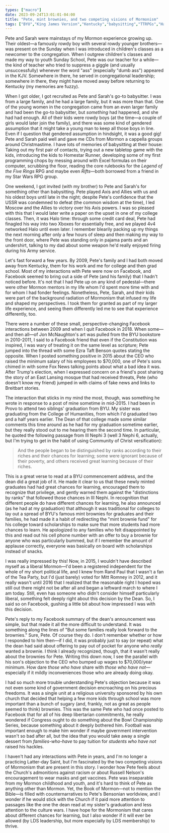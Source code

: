 ```yaml
---
types: ["macro"]
date: 2023-09-24T13:01:01-04:00
title: "Pete, mint brownies, and two competing visions of Mormonism"
tags: ["BYU","King James Version","Kentucky","babysitting","TTRPGs","Halo","Xbox","Star Wars","Axis and Allies","Homestar Runner","GOP","Rand Paul","Mitt Romney"]
---
```

Pete and Sarah were mainstays of my Mormon experience growing up. Their oldest—a famously rowdy boy with several rowdy younger brothers—was present on the Sunday when I was introduced in children's classes as a newcomer to the congregation. When I outgrew children's classes and made my way to youth Sunday School, Pete was our teacher for a while—the kind of teacher who tried to suppress a giggle (and usually unsuccessfully) whenever the word "ass" (especially "dumb ass") appeared in the KJV. Somewhere in there, he served in congregational leadership; somewhere in there, they might have moved away before returning to Kentucky (my memories are fuzzy).

When I got older, I got recruited as Pete and Sarah's go-to babysitter. I was from a large family, and he had a large family, but it was more than that. One of the young women in the congregation came from an even larger family and had been the go-to babysitter, but *something* had happened, and she had had enough. All of their kids were rowdy boys (at the time—a couple of girls would later join the family), and there was some kind of gendered assumption that it might take a young man to keep all those boys in line. Even if I question that gendered assumption in hindsight, it was a good gig! Pete and Sarah paid well and gave me CDs from Mormon a cappella groups around Christmastime. I have lots of memories of babysitting at their house: Taking out my first pair of contacts, trying out a new tabletop game with the kids, introducing the kids to Homestar Runner, developing some of my first programming chops by messing around with Excel formulas on their computer, scrubbing the floor, reading the core rulebooks for the *Legend of the Five Rings* RPG and maybe even *Rifts*—both borrowed from a friend in my Star Wars RPG group.

One weekend, I got invited (with my brother) to Pete and Sarah's for something other than babysitting. Pete played Axis and Allies with us and his oldest boys until late in the night; despite Pete's confidence that the USSR was condemned to defeat (the common wisdom at the time), I led Moscow and the Allies to victory over his Axis powers. I was so pleased with this that I would later write a paper on the upset in one of my college classes. Then, it was Halo time: through some credit card deal, Pete had finagled his way into two Xboxes for essentially free, and we played 4v4 networked Halo until even later. I remember blearily packing up my things the next morning after only a few hours of sleep and then making my way to the front door, where Pete was standing only in pajama pants and an undershirt, talking to my dad about some weapon he'd really enjoyed firing during his Army service. 

Let's fast forward a few years. By 2009, Pete's family and I had both moved away from Kentucky, them for his work and me for college and then grad school. Most of my interactions with Pete were now on Facebook, and Facebook seemed to bring out a side of Pete (and his family) that I hadn't noticed before. It's not that I had Pete up on any kind of pedestal—there were other Mormon mentors in my life whom I'd spent more time with and for whom I had fonder feelings. Nonetheless, Pete, Sarah, and their kids were part of the background radiation of Mormonism that infused my life and shaped my perspectives. I took them for granted as part of my larger life experience, and seeing them differently led me to see that experience differently, too.

There were a number of these small, perspective-changing Facebook interactions between 2009 and when I quit Facebook in 2018. When some—and then all—of Jon McNaughton's art was pulled from the BYU bookstore in 2010-2011, I said to a Facebook friend that even if the Constitution was inspired, I was wary of treating it on the same level as scripture; Pete jumped into the thread with some Ezra Taft Benson quotes stating the opposite. When I posted something positive in 2015 about the CEO who raised the minimum salary of his employees to $70,000, one of Pete's sons chimed in with some Fox News talking points about what a bad idea it was. After Trump's election, when I expressed concern on a friend's post sharing the story of an East Lansing mosque that had received threats, Pete (who doesn't know my friend) jumped in with claims of fake news and links to Breitbart stories.

The interaction that sticks in my mind the most, though, was something he wrote in response to a post of mine sometime in mid-2015. I had been in Provo to attend two siblings' graduation from BYU. My sister was graduating from the College of Humanities, from which I'd graduated two and a half years earlier. The Dean of that college made some similar comments this time around as he had for my graduation sometime earlier, but they really stood out to me hearing them the second time. In particular, he quoted the following passage from III Nephi 3 (well 3 Nephi 6, actually, but I'm trying to get in the habit of using Community of Christ versification):

> And the people began to be distinguished by ranks according to their riches and their chances for learning; some were ignorant because of their poverty, and others received great learning because of their riches.

This is a great verse to read at a BYU commencement address, and the dean did a great job of it. He made it clear to us that these newly minted graduates had had great chances for learning, encouraged them to recognize that privilege, and gently warned them against the "distinctions by ranks" that followed those chances in III Nephi. In recognition that different people do have different chances for learning, he also announced (as he had at my graduation) that although it was traditional for colleges to lay out a spread of BYU's famous mint brownies for graduates and their families, he had made it a habit of redirecting the "mint brownie fund" for his college toward scholarships to make sure that more students had more chances to learn. He apologized to any families who felt disappointed by this and read out his cell phone number with an offer to buy a brownie for anyone who was particularly bummed, but if I remember the amount of applause correctly, everyone was basically on board with scholarships instead of snacks.

I was really impressed by this! Now, in 2015, I wouldn't have described myself as a liberal Mormon—I'd been a registered independent for the whole of my short political life, and I knew from Rand Paul that I wasn't a fan of the Tea Party, but I'd (just barely) voted for Mitt Romney in 2012, and it really wasn't until 2016 that I realized that the reasonable right I hoped was still out there might not be after all and began a leftward march to where I am today. Still, even has someone who didn't consider himself particularly liberal, something felt deeply right about this decision by the Dean. So, I said so on Facebook, gushing a little bit about how impressed I was with this decision.

Pete's reply to my Facebook summary of the dean's announcement was simple, but that made it all the more difficult to understand. It was something along the lines of "But some families really look forward to the brownies." Sure, Pete. Of course they do. I don't remember whether or how I responded to him then—if I did, it was probably just to say (or repeat) what the dean had said about offering to pay out of pocket for anyone who *really* wanted a brownie. I think I already recognized, though, that it wasn't really about the brownies for Pete. Writing this down now, I see the parallel with his son's objection to the CEO who bumped up wages to $70,000/year minimum. How dare *those who have* share with *those who have not*—especially if it mildly inconveniences those who are already doing okay.

I had so much more trouble understanding Pete's objection because it was not even some kind of government decision encroaching on his precious freedoms. It was a single unit at a religious university sponsored by his own church that decided that helping a few more kids through school was more important than a bunch of sugary (and, frankly, not as great as people seemed to think) brownies. This was the same Pete who had once posted to Facebook that for all of his deep libertarian commitments, he really wondered if Congress ought to do something about the Bowl Championship Series, because something about it deeply bothered him. Football was important enough to make him wonder if maybe government intervention wasn't so bad after all, but the idea that you would take away a single dessert from *families-who-have* to pay tuition for *students who have not* raised his hackles.

I haven't had any interactions with Pete in years, and I'm no longer a practicing Latter-day Saint, but I'm fascinated by the two competing visions of Mormonism that are present in this story. I wonder how Pete feels about the Church's admonitions against racism or about Russell Nelson's encouragement to wear masks and get vaccines. Pete was inseparable from my Mormon childhood and youth, and it's hard to think of Pete as anything other than Mormon. Yet, the Book of Mormon—not to mention the Bible—is filled with counternarratives to Pete's Bensonian worldview, and I wonder if he would stick with the Church if it paid more attention to passages like the one the dean read at my sister's graduation and less attention to the culture wars. I have hope for the Mormonism that cares about different chances for learning, but I also wonder if it will ever be allowed (by LDS leadership, but more especially by LDS membership) to thrive.
